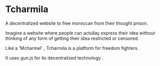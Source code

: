 # Tcharmila
A decentralized website to free moroccan from their thought prison.

Imagine a website where people can actullay express their idea without thinking of any form of getting their idea restricted or censored.

Like a 'Mcharmel' , Tcharmila is a platform for freedom fighters.

It uses gun.js for its decentralized technology .

